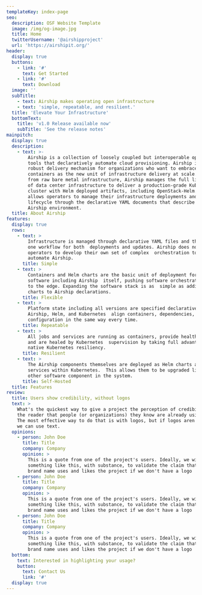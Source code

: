 ```yaml
---
templateKey: index-page
seo:
  description: OSF Website Template
  image: /img/og-image.jpg
  title: Home
  twitterUsername: '@airshipproject'
  url: 'https://airshipit.org/'
header:
  display: true
  buttons:
    - link: '#'
      text: Get Started
    - link: '#'
      text: Download    
  image: ''
  subTitle:
    - text: Airship makes operating open infrastructure
    - text: 'simple, repeatable, and resilient.'
  title: 'Elevate Your Infrastructure'
  bottomText:
    title: 'v1.0 Release available now'
    subTitle: 'See the release notes'
mainpitch:
  display: true
  description:
    - text: >-
        Airship is a collection of loosely coupled but interoperable open source
        tools that declaratively automate cloud provisioning. Airship is a
        robust delivery mechanism for organizations who want to embrace
        containers as the new unit of infrastructure delivery at scale. Starting
        from raw bare metal infrastructure, Airship manages the full lifecycle
        of data center infrastructure to deliver a production-grade Kubernetes
        cluster with Helm deployed artifacts, including OpenStack-Helm. Airship
        allows operators to manage their infrastructure deployments and
        lifecycle through the declarative YAML documents that describe an
        Airship environment.  
  title: About Airship
features:
  display: true
  rows:    
    - text: >
        Infrastructure is managed through declarative YAML files and there is
        one workflow for both  deployments and updates. Airship does not require
        operators to develop their own set of complex  orchestration tooling to
        automate Airship.
      title: Simple    
    - text: >
        Containers and Helm charts are the basic unit of deployment for all
        software including Airship  itself, pushing software orchestration logic
        to the edge. Expanding the software stack is as  simple as adding new
        charts to Airship declarations.
      title: Flexible    
    - text: >
        Platform state including all versions are specified declaratively, and
        Airship, Helm, and Kubernetes  align containers, dependencies, and
        configuration in the same way every time.
      title: Repeatable    
    - text: >
        All jobs and services are running as containers, provide health status,
        and are healed by Kubernetes  supervision by taking full advantage of
        native Kubernetes resiliency.
      title: Resilient    
    - text: >
        The Airship components themselves are deployed as Helm charts and run as
        services within Kubernetes.  This allows them to be upgraded like any
        other software component in the system.
      title: Self-Hosted
  title: Features
review: 
  title: Users show credibility, without logos
  text: >
    What's the quickest way to give a project the perception of credibility? Tell
    the reader that people (or organizations) they know are already using it.
    The most effective way to do that is with logos, but if logos aren't available
    we can use text.
  opinions:
    - person: John Doe
      title: Title
      company: Company
      opinion: >
        This is a quote from one of the project's users. Ideally, we will have
        something like this, with substance, to validate the claim that this
        brand name uses and likes the project if we don't have a logo
    - person: John Doe
      title: Title
      company: Company
      opinion: >
        This is a quote from one of the project's users. Ideally, we will have
        something like this, with substance, to validate the claim that this
        brand name uses and likes the project if we don't have a logo
    - person: John Doe
      title: Title
      company: Company
      opinion: >
        This is a quote from one of the project's users. Ideally, we will have
        something like this, with substance, to validate the claim that this
        brand name uses and likes the project if we don't have a logo        
  bottom: 
    text: Interested in highlighting your usage?
    button:
      text: Contact Us
      link: '#'
  display: true
---
```



